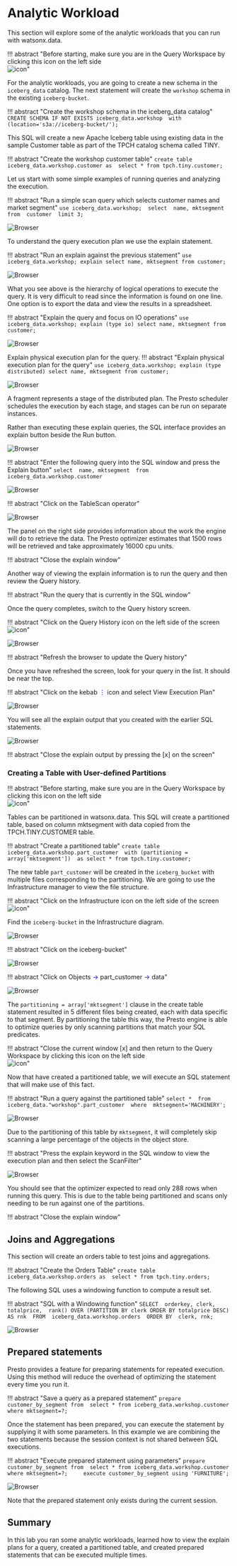 # Analytic Workload

This section will explore some of the analytic workloads that you can run with watsonx.data.

!!! abstract "Before starting, make sure you are in the Query Workspace by clicking this icon on the left side<br>![icon](wxd-images/watsonx-workspace-icon.png)"

For the analytic workloads, you are going to create a new schema in the `iceberg_data` catalog. The next statement will create the `workshop` schema in the existing `iceberg-bucket`.

!!! abstract "Create the workshop schema in the iceberg_data catalog"
    ```
    CREATE SCHEMA IF NOT EXISTS iceberg_data.workshop 
    with (location='s3a://iceberg-bucket/');
    ```

This SQL will create a new Apache Iceberg table using existing data in the sample Customer table as part of the TPCH catalog schema called TINY.   

!!! abstract "Create the workshop customer table"
    ```
    create table iceberg_data.workshop.customer as 
      select * from tpch.tiny.customer;
    ```
   
Let us start with some simple examples of running queries and analyzing the execution. 

!!! abstract "Run a simple scan query which selects customer names and market segment"
    ```
    use iceberg_data.workshop; 
    select 
      name, mktsegment 
    from 
      customer 
    limit 3;
    ```

![Browser](wxd-images/watsonx-sql-simple-scan.png)

To understand the query execution plan we use the explain statement.

!!! abstract "Run an explain against the previous statement"
    ```
    use iceberg_data.workshop;
    explain select name, mktsegment from customer;
    ```

![Browser](wxd-images/watsonx-sql-query-explain.png)

What you see above is the hierarchy of logical operations to execute the query. It is very difficult to read since the information is found on one line. One option is to export the data and view the results in a spreadsheet. 

!!! abstract "Explain the query and focus on IO operations"
    ```
    use iceberg_data.workshop;
    explain (type io) select name, mktsegment from customer;
    ```

![Browser](wxd-images/watsonx-sql-io-explain.png)

Explain physical execution plan for the query.
!!! abstract "Explain physical execution plan for the query"
    ```
    use iceberg_data.workshop;
    explain (type distributed) select name, mktsegment from customer;
    ```

![Browser](wxd-images/watsonx-sql-physical-explain.png)    

A fragment represents a stage of the distributed plan. The Presto scheduler schedules the execution by each stage, and stages can be run on separate instances.

Rather than executing these explain queries, the SQL interface provides an explain button beside the Run button.

![Browser](wxd-images/watsonx-sql-explain-button.png) 

!!! abstract "Enter the following query into the SQL window and press the Explain button"
    ```
    select 
      name, mktsegment 
    from 
      iceberg_data.workshop.customer 
    ```

![Browser](wxd-images/watsonx-sql-explain-output.png) 

!!! abstract "Click on the TableScan operator"

![Browser](wxd-images/watsonx-sql-explain-tablescan.png) 

The panel on the right side provides information about the work the engine will do to retrieve the data. The Presto optimizer estimates that 1500 rows will be retrieved and take approximately 16000 cpu units.

!!! abstract "Close the explain window"

Another way of viewing the explain information is to run the query and then review the Query history. 

!!! abstract "Run the query that is currently in the SQL window"

Once the query completes, switch to the Query history screen.

!!! abstract "Click on the Query History icon on the left side of the screen<br>![icon](wxd-images/watsonx-history-icon.png)"

![Browser](wxd-images/watsonx-sql-query-history.png) 

!!! abstract "Refresh the browser to update the Query history"

Once you have refreshed the screen, look for your query in the list. It should be near the top.

!!! abstract "Click on the kebab <span style="font-style:bold; color:blue;">&vellip;</span> icon and select View Execution Plan"

![Browser](wxd-images/watsonx-sql-selected-query.png) 

You will see all the explain output that you created with the earlier SQL statements.

![Browser](wxd-images/watsonx-sql-explain-all.png) 

!!! abstract "Close the explain output by pressing the [x] on the screen"

### Creating a Table with User-defined Partitions

!!! abstract "Before starting, make sure you are in the Query Workspace by clicking this icon on the left side<br>![icon](wxd-images/watsonx-workspace-icon.png)"

Tables can be partitioned in watsonx.data. This SQL will create a partitioned table, based on column mktsegment with data copied from the TPCH.TINY.CUSTOMER table.

!!! abstract "Create a partitioned table"
    ```
    create table iceberg_data.workshop.part_customer 
      with (partitioning = array['mktsegment']) 
    as select * from tpch.tiny.customer;
    ```

The new table `part_customer` will be created in the `iceberg_bucket` with multiple files corresponding to the partitioning. We are going to use the Infrastructure manager to view the file structure.

!!! abstract "Click on the Infrastructure icon on the left side of the screen<br>![icon](wxd-images/watsonx-infrastructure-icon.png)"

Find the `iceberg-bucket` in the Infrastructure diagram.

![Browser](wxd-images/watsonx-iceberg-bucket.png) 

!!! abstract "Click on the iceberg-bucket"

![Browser](wxd-images/watsonx-iceberg-bucket-details.png) 

!!! abstract "Click on Objects <span style="color:blue">&rarr;</span> part_customer <span style="color:blue">&rarr;</span> data"

![Browser](wxd-images/watsonx-iceberg-customer.png) 

The `partitioning = array['mktsegment']` clause in the create table statement resulted in 5 different files being created, each with data specific to that segment. By partitioning the table this way, the Presto engine is able to optimize queries by only scanning partitions that match your SQL predicates.

!!! abstract "Close the current window [x] and then  return to the Query Workspace by clicking this icon on the left side<br>![icon](wxd-images/watsonx-workspace-icon.png)"

Now that have created a partitioned table, we will execute an SQL statement that will make use of this fact.

!!! abstract "Run a query against the partitioned table"
    ```
    select
      * 
    from 
      iceberg_data."workshop".part_customer 
    where 
      mktsegment='MACHINERY';
    ```

![Browser](wxd-images/watsonx-sql-partitioned-results.png) 

Due to the partitioning of this table by `mktsegment`, it will completely skip scanning a large percentage of the objects in the object store.

!!! abstract "Press the explain keyword in the SQL window to view the execution plan and then select the ScanFilter"

![Browser](wxd-images/watsonx-sql-partitioned-explain.png) 

You should see that the optimizer expected to read only 288 rows when running this query. This is due to the table being partitioned and scans only needing to be run against one of the partitions.

!!! abstract "Close the explain window"

## Joins and Aggregations 

This section will create an orders table to test joins and aggregations.

!!! abstract "Create the Orders Table"
    ```
    create table iceberg_data.workshop.orders as 
      select * from tpch.tiny.orders;
    ```

The following SQL uses a windowing function to compute a result set.

!!! abstract "SQL with a Windowing function"
    ```
    SELECT 
      orderkey, clerk, totalprice, 
      rank() OVER (PARTITION BY clerk ORDER BY totalprice DESC) AS rnk 
    FROM 
      iceberg_data.workshop.orders 
    ORDER BY 
      clerk, rnk;
    ```

![Browser](wxd-images/watsonx-sql-windowing.png) 

## Prepared statements

Presto provides a feature for preparing statements for repeated execution. Using this method will reduce the overhead of optimizing the statement every time you run it.

!!! abstract "Save a query as a prepared statement"
    ```
    prepare 
      customer_by_segment
    from 
      select * from iceberg_data.workshop.customer where mktsegment=?;
    ```

Once the statement has been prepared, you can execute the statement by supplying it with some parameters. In this example we are combining the two statements because the session context is not shared between SQL executions.

!!! abstract "Execute prepared statement using parameters"
    ```
    prepare 
      customer_by_segment
    from 
      select * from iceberg_data.workshop.customer where mktsegment=?;    
    execute customer_by_segment using 'FURNITURE';
    ```

![Browser](wxd-images/watsonx-sql-execute-results.png)     

Note that the prepared statement only exists during the current session.

## Summary

In this lab you ran some analytic workloads, learned how to view the explain plans for a query, created a partitioned table, and created prepared statements that can be executed multiple times. 